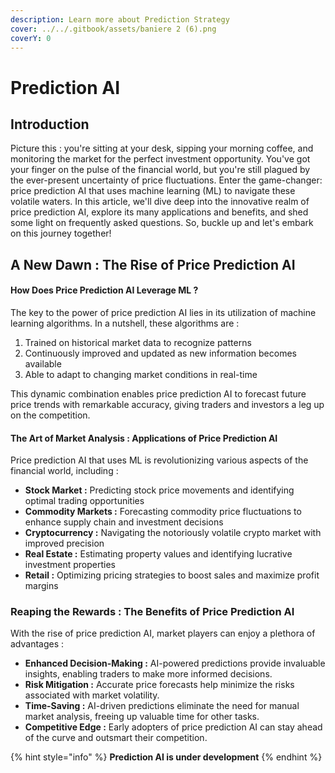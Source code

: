 ```yaml
---
description: Learn more about Prediction Strategy
cover: ../../.gitbook/assets/baniere 2 (6).png
coverY: 0
---
```


# Prediction AI

## Introduction

Picture this : you're sitting at your desk, sipping your morning coffee, and monitoring the market for the perfect investment opportunity. You've got your finger on the pulse of the financial world, but you're still plagued by the ever-present uncertainty of price fluctuations. Enter the game-changer: price prediction AI that uses machine learning (ML) to navigate these volatile waters. In this article, we'll dive deep into the innovative realm of price prediction AI, explore its many applications and benefits, and shed some light on frequently asked questions. So, buckle up and let's embark on this journey together!

## A New Dawn : The Rise of Price Prediction AI

#### How Does Price Prediction AI Leverage ML ?

The key to the power of price prediction AI lies in its utilization of machine learning algorithms. In a nutshell, these algorithms are :

1. Trained on historical market data to recognize patterns
2. Continuously improved and updated as new information becomes available
3. Able to adapt to changing market conditions in real-time

This dynamic combination enables price prediction AI to forecast future price trends with remarkable accuracy, giving traders and investors a leg up on the competition.

#### The Art of Market Analysis : Applications of Price Prediction AI

Price prediction AI that uses ML is revolutionizing various aspects of the financial world, including :

* **Stock Market :** Predicting stock price movements and identifying optimal trading opportunities
* **Commodity Markets :** Forecasting commodity price fluctuations to enhance supply chain and investment decisions
* **Cryptocurrency :** Navigating the notoriously volatile crypto market with improved precision
* **Real Estate :** Estimating property values and identifying lucrative investment properties
* **Retail :** Optimizing pricing strategies to boost sales and maximize profit margins

### Reaping the Rewards : The Benefits of Price Prediction AI

With the rise of price prediction AI, market players can enjoy a plethora of advantages :

* **Enhanced Decision-Making :** AI-powered predictions provide invaluable insights, enabling traders to make more informed decisions.
* **Risk Mitigation :** Accurate price forecasts help minimize the risks associated with market volatility.
* **Time-Saving :** AI-driven predictions eliminate the need for manual market analysis, freeing up valuable time for other tasks.
* **Competitive Edge :** Early adopters of price prediction AI can stay ahead of the curve and outsmart their competition.

{% hint style="info" %}
**Prediction AI is under development**
{% endhint %}
